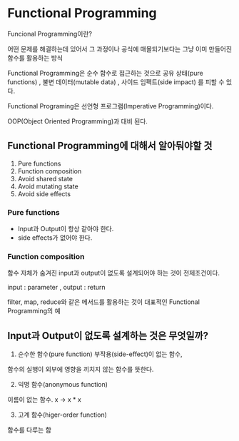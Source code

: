 # Functional Programming

 Funcional Programming이란? 

 어떤 문제를 해결하는데 있어서 그 과정이나 공식에 매몰되기보다는 그냥 이미 만들어진 함수를 활용하는 방식 

 Functional Programming은 순수 함수로 접근하는 것으로 공유 상태\(pure functions\) , 불변 데이터\(mutable data\) , 사이드 임펙트\(side impact\) 를 피할 수 있다. 

 Functional Programing은 선언형 프로그램\(Imperative Programming\)이다.

 OOP\(Object Oriented Programming\)과 대비 된다.

##  Functional Programming에 대해서 알아둬야할 것 

1. Pure functions
2. Function composition
3. Avoid shared state
4. Avoid mutating state
5. Avoid side effects

###  Pure functions 

* Input과 Output이 항상 같아야 한다.
* side effects가 없어야 한다.

###  Function composition

 

함수 자체가 숨겨진 input과 output이 없도록 설계되어야 하는 것이 전제조건이다.

 input : parameter , output : return 

 filter, map, reduce와 같은 메서드를 활용하는 것이 대표적인 Functional Programming의 예

##  Input과 Output이 없도록 설계하는 것은 무엇일까? 

 1. 순수한 함수\(pure function\) 부작용\(side-effect\)이 없는 함수, 

 함수의 실행이 외부에 영향을 끼치지 않는 함수를 뜻한다.

 2. 익명 함수\(anonymous function\)

 이름이 없는 함수.  x -&gt; x \* x

 3. 고계 함수\(higer-order function\)

 함수를 다루는 함

